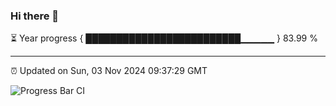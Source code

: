 ### Hi there 👋

⏳ Year progress { █████████████████████████▁▁▁▁▁ } 83.99 %

---

⏰ Updated on Sun, 03 Nov 2024 09:37:29 GMT

![Progress Bar CI](https://github.com/IshwaranRudhara/GIT-ACTION/workflows/Progress%20Bar%20CI/badge.svg)
